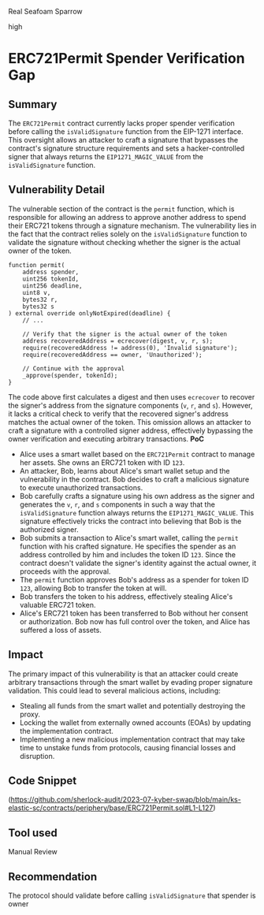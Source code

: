 Real Seafoam Sparrow

high

# ERC721Permit Spender Verification Gap
## Summary
The `ERC721Permit` contract currently lacks proper spender verification before calling the `isValidSignature` function from the EIP-1271 interface. This oversight allows an attacker to craft a signature that bypasses the contract's signature structure requirements and sets a hacker-controlled signer that always returns the `EIP1271_MAGIC_VALUE` from the `isValidSignature` function.
## Vulnerability Detail
The vulnerable section of the contract is the `permit` function, which is responsible for allowing an address to approve another address to spend their ERC721 tokens through a signature mechanism. The vulnerability lies in the fact that the contract relies solely on the `isValidSignature` function to validate the signature without checking whether the signer is the actual owner of the token.
```solidity
function permit(
    address spender,
    uint256 tokenId,
    uint256 deadline,
    uint8 v,
    bytes32 r,
    bytes32 s
) external override onlyNotExpired(deadline) {
    // ...
    
    // Verify that the signer is the actual owner of the token
    address recoveredAddress = ecrecover(digest, v, r, s);
    require(recoveredAddress != address(0), 'Invalid signature');
    require(recoveredAddress == owner, 'Unauthorized');

    // Continue with the approval
    _approve(spender, tokenId);
}
```
The code above first calculates a digest and then uses `ecrecover` to recover the signer's address from the signature components (`v`, `r`, and `s`). However, it lacks a critical check to verify that the recovered signer's address matches the actual owner of the token. This omission allows an attacker to craft a signature with a controlled signer address, effectively bypassing the owner verification and executing arbitrary transactions.
**PoC**
-  Alice uses a smart wallet based on the `ERC721Permit` contract to manage her assets. She owns an ERC721 token with ID `123`.
-  An attacker, Bob, learns about Alice's smart wallet setup and the vulnerability in the contract. Bob decides to craft a malicious signature to execute unauthorized transactions.
- Bob carefully crafts a signature using his own address as the signer and generates the `v`, `r`, and `s` components in such a way that the `isValidSignature` function always returns the `EIP1271_MAGIC_VALUE`. This signature effectively tricks the contract into believing that Bob is the authorized signer.
- Bob submits a transaction to Alice's smart wallet, calling the `permit` function with his crafted signature. He specifies the spender as an address controlled by him and includes the token ID `123`. Since the contract doesn't validate the signer's identity against the actual owner, it proceeds with the approval.
- The `permit` function approves Bob's address as a spender for token ID `123`, allowing Bob to transfer the token at will.
-  Bob transfers the token to his address, effectively stealing Alice's valuable ERC721 token.
-  Alice's ERC721 token has been transferred to Bob without her consent or authorization. Bob now has full control over the token, and Alice has suffered a loss of assets.
## Impact
The primary impact of this vulnerability is that an attacker could create arbitrary transactions through the smart wallet by evading proper signature validation. This could lead to several malicious actions, including:
- Stealing all funds from the smart wallet and potentially destroying the proxy.
- Locking the wallet from externally owned accounts (EOAs) by updating the implementation contract.
- Implementing a new malicious implementation contract that may take time to unstake funds from protocols, causing financial losses and disruption.
## Code Snippet
(https://github.com/sherlock-audit/2023-07-kyber-swap/blob/main/ks-elastic-sc/contracts/periphery/base/ERC721Permit.sol#L1-L127)
## Tool used

Manual Review

## Recommendation
The protocol should validate before calling `isValidSignature` that spender is owner